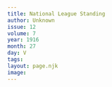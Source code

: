 ```yaml
---
title: National League Standing
author: Unknown
issue: 12
volume: 7
year: 1916
month: 27
day: V
tags:
layout: page.njk
image:
---
```



